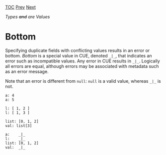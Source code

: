 [TOC](Readme.md) [Prev](duplicates.md) [Next](types.md)

_Types ~~and~~ are Values_

# Bottom

Specifying duplicate fields with conflicting values results in an error
or bottom.
_Bottom_ is a special value in CUE, denoted `_|_`, that indicates an
error such as incompatible values.
Any error in CUE results in `_|_`.
Logically all errors are equal, although errors may be associated with
metadata such as an error message.

Note that an error is different from `null`: `null` is a valid value,
whereas `_|_` is not.

<!-- CUE editor -->
```
a: 4
a: 5

l: [ 1, 2 ]
l: [ 1, 3 ]

list: [0, 1, 2]
val: list[3]
```

<!-- result -->
```
a:    _|_
l:    _|_
list: [0, 1, 2]
val:  _|_
```
